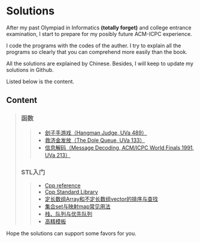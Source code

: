 # Solutions
After my past Olympiad in Informatics **(totally forget)** and college entrance examination, I start to prepare for my posibly future ACM-ICPC experience. 

I code the programs with the codes of the auther. I try to explain all the programs so clearly that you can comprehend more easily than the book.

All the solutions are explained by Chinese. Besides, I will keep to update my solutions in Github. 

Listed below is the content.

## Content
> ### 函数
> > * [刽子手游戏（Hangman Judge, UVa 489）](tests/UVa%20489%20刽子手游戏.md)
> > * [救济金发放（The Dole Queue, UVa 133）](tests/UVa%20133%20救济金发放.md)
> > * [信息解码（Message Decoding, ACM/ICPC World Finals 1991, UVa 213）](tests/UVa%20213%20信息解码.md)
> ### STL入门
> > * [Cpp reference](https://en.cppreference.com/w/cpp)
> > * [Cpp Standard Library](https://en.cppreference.com/w/cpp/header)
> > * [定长数组Array和不定长数组vector的排序与查找](tests/定长数组Array和不定长数组vector的排序与查找.md)
> > * [集合set与映射map常见用法](tests/集合set与映射map常见用法.md)
> > * [栈、队列与优先队列](tests/栈、队列与优先队列.md)
> > * [高精模板](tests/高精模板.md)


Hope the solutions can support some favors for you.
